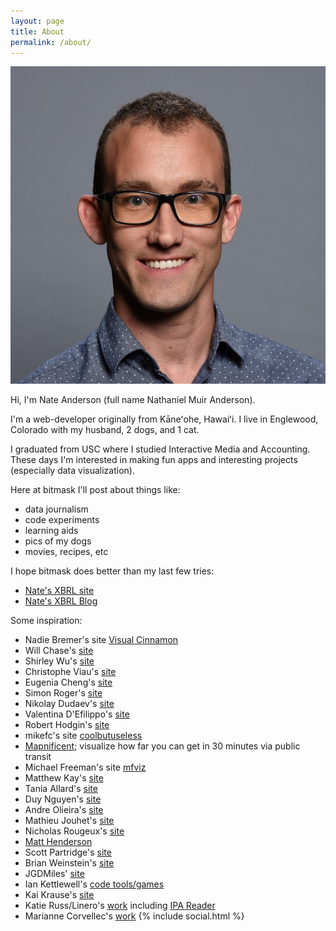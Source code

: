 ```yaml
---
layout: page
title: About
permalink: /about/
---
```


![Nate Anderson personal pic](/assets/images/headshot/nate.jpg "Nate Anderson personal pic")


Hi, I'm Nate Anderson (full name Nathaniel Muir Anderson). 

I'm a web-developer originally from Kāneʻohe, Hawaiʻi. I live in Englewood, Colorado with my husband, 2 dogs, and 1 cat.

I graduated from USC where I studied Interactive Media and Accounting. These days I'm interested in making fun apps and interesting projects (especially data visualization).

Here at bitmask I'll post about things like:
 - data journalism
 - code experiments
 - learning aids
 - pics of my dogs
 - movies, recipes, etc

I hope bitmask does better than my last few tries:
 - [Nate's XBRL site](http://xbrlnexus.appspot.com/#)
 - [Nate's XBRL Blog](http://xbrlnexus.wordpress.co/)

Some inspiration:
 - Nadie Bremer's site [Visual Cinnamon](https://www.visualcinnamon.com/)
 - Will Chase's [site](https://www.williamrchase.com/)
 - Shirley Wu's [site](https://sxywu.com/)
 - Christophe Viau's [site](http://www.biovisualize.com/)
 - Eugenia Cheng's [site](http://eugeniacheng.com/)
 - Simon Roger's [site](https://simonrogers.net/)
 - Nikolay Dudaev's [site](https://nikolaydudaev.com/)
 - Valentina D'Efilippo's [site](http://www.valentinadefilippo.co.uk/) 
 - Robert Hodgin's [site]( http://www.roberthodgin.com/)
 - mikefc's site [coolbutuseless](https://coolbutuseless.github.io/about/)
 - [Mapnificent](https://www.mapnificent.net/); visualize how far you can get in 30 minutes via public transit
 - Michael Freeman's site [mfviz](http://mfviz.com/)
 - Matthew Kay's [site](http://blog.mjskay.com/)
 - Tania Allard's [site](https://www.trallard.dev/)
 - Duy Nguyen's [site](https://duyknguyen.com/profile/)
 - Andre Olieira's [site](https://andrepoliveira.com/blog/)
 - Mathieu Jouhet's [site](http://hello-mat.com/)
 - Nicholas Rougeux's [site](http://hello-mat.com/)
 - [Matt Henderson](https://twitter.com/matthen2)
 - Scott Partridge's [site](https://www.jevaart.com/)
 - Brian Weinstein's [site](https://www.brianweinstein.co/)
 - JGDMiles' [site](https://jdgmiles.github.io/)
 - Ian Kettlewell's [code tools/games](https://ianjk.com/about/)
 - Kai Krause's [site](http://kai.sub.blue/)
 - Katie Russ/Linero's [work](https://github.com/katie7r) including [IPA Reader](http://ipa-reader.xyz/)
 - Marianne Corvellec's [work](https://marianne-corvellec.appspot.com) 
{% include social.html %}
